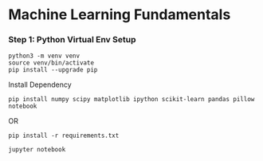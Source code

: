 # Machine Learning Fundamentals

### Step 1: Python Virtual Env Setup

```shell
python3 -m venv venv
source venv/bin/activate
pip install --upgrade pip
```

Install Dependency
```shell
pip install numpy scipy matplotlib ipython scikit-learn pandas pillow notebook
```

OR 

```shell
pip install -r requirements.txt
```

```shell
jupyter notebook
```